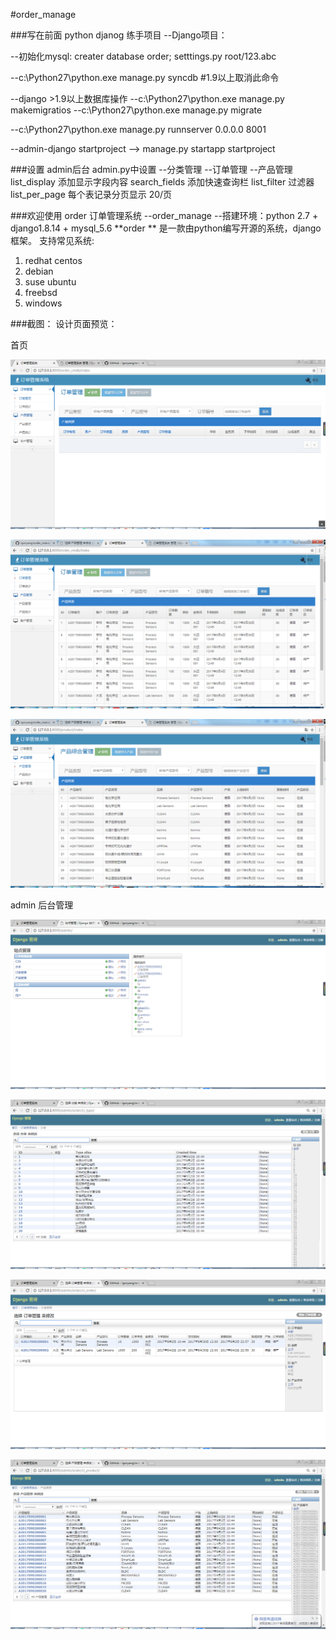 #order_manage

###写在前面  python djanog 练手项目
--Django项目：

--初始化mysql:   creater database order;   setttings.py  root/123.abc

--c:\Python27\python.exe manage.py syncdb  #1.9以上取消此命令

--django >1.9以上数据库操作
--c:\Python27\python.exe manage.py makemigratios
--c:\Python27\python.exe manage.py migrate

--c:\Python27\python.exe manage.py runnserver 0.0.0.0 8001

--admin-django startproject    -->  manage.py startapp  startproject



###设置 admin后台 admin.py中设置
--分类管理
--订单管理
--产品管理
list_display 添加显示字段内容
search_fields 添加快速查询栏
list_filter 过滤器
list_per_page 每个表记录分页显示 20/页


###欢迎使用 order  订单管理系统
--order_manage
--搭建环境：python 2.7 + django1.8.14 + mysql_5.6
**order ** 是一款由python编写开源的系统，django框架。
支持常见系统:
 1. redhat centos
 2. debian
 3. suse ubuntu
 4. freebsd
 5. windows



###截图： 设计页面预览：

首页

![webterminal](https://github.com/igoryang/order_manage/blob/master/page_design/front_001.png)

![webterminal](https://github.com/igoryang/order_manage/blob/master/page_design/order002.png)

![webterminal](https://github.com/igoryang/order_manage/blob/master/page_design/product002.png)


admin 后台管理

![webterminal](https://github.com/igoryang/order_manage/blob/master/page_design/admin_001.png)

![webterminal](https://github.com/igoryang/order_manage/blob/master/page_design/admin_type.png)

![webterminal](https://github.com/igoryang/order_manage/blob/master/page_design/admin_order.png)

![webterminal](https://github.com/igoryang/order_manage/blob/master/page_design/admin_product.png)








